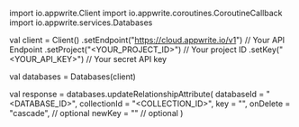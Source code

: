 import io.appwrite.Client
import io.appwrite.coroutines.CoroutineCallback
import io.appwrite.services.Databases

val client = Client()
    .setEndpoint("https://cloud.appwrite.io/v1") // Your API Endpoint
    .setProject("<YOUR_PROJECT_ID>") // Your project ID
    .setKey("<YOUR_API_KEY>") // Your secret API key

val databases = Databases(client)

val response = databases.updateRelationshipAttribute(
    databaseId = "<DATABASE_ID>",
    collectionId = "<COLLECTION_ID>",
    key = "",
    onDelete = "cascade", // optional
    newKey = "" // optional
)

